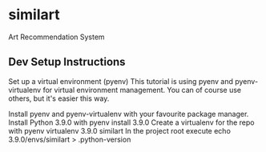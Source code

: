 # similart

Art Recommendation System

## Dev Setup Instructions

Set up a virtual environment (pyenv)
This tutorial is using pyenv and pyenv-virtualenv for virtual environment management. You can of course use others, but it's easier this way.

Install pyenv and pyenv-virtualenv with your favourite package manager.
Install Python 3.9.0 with pyenv install 3.9.0
Create a virtualenv for the repo with pyenv virtualenv 3.9.0 similart
In the project root execute echo 3.9.0/envs/similart > .python-version


